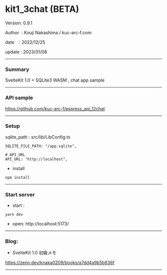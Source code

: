 ﻿# kit1_3chat (BETA)

 Version: 0.9.1

 Author  : Kouji Nakashima / kuc-arc-f.com

 date    : 2022/12/25 

 update  :  2023/01/08
 
***
### Summary

SvelteKit 1.0 + SQLite3 WASM , chat app sample

***
### API sample

https://github.com/kuc-arc-f/express_api_12chat

***
### Setup


sqlite_path : src/lib/LibConfig.ts
```
SQLITE_FILE_PATH: "/app.sqlite",

# API_URL
API_URL: "http://localhost",
```

* install
```
npm install
```

***
### Start server
* start :

```
yarn dev
```

* open: http://localhost:5173/

***
### Blog:

* SvelteKit 1.0 初級メモ

https://zenn.dev/knaka0209/books/a7dd4a9b5b636f

***
